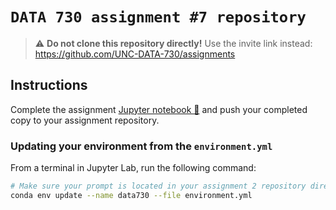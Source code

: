# `DATA 730 assignment #7 repository`

> :warning: **Do not clone this repository directly!**
> Use the invite link instead: https://github.com/UNC-DATA-730/assignments  

## Instructions

Complete the assignment [Jupyter notebook 📓](assignment7.ipynb) and push your completed copy to your assignment repository.

### Updating your environment from the `environment.yml`

From a terminal in Jupyter Lab, run the following command:

```bash
# Make sure your prompt is located in your assignment 2 repository directory
conda env update --name data730 --file environment.yml
```
